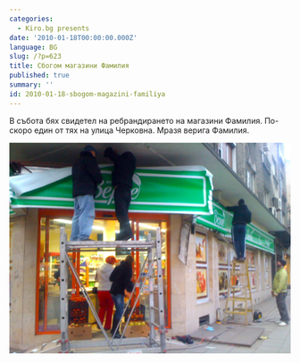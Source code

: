 ```yaml
---
categories:
  - Kiro.bg presents
date: '2010-01-18T00:00:00.000Z'
language: BG
slug: /?p=623
title: Сбогом магазини Фамилия
published: true
summary: ''
id: 2010-01-18-sbogom-magazini-familiya
---
```


В събота бях свидетел на ребрандирането на магазини Фамилия. По-скоро един от тях на улица Черковна. Мразя верига Фамилия. 

![](https://raw.githubusercontent.com/kirilchristov/blog_images/main/2010/01/IMG_0222.jpg)

